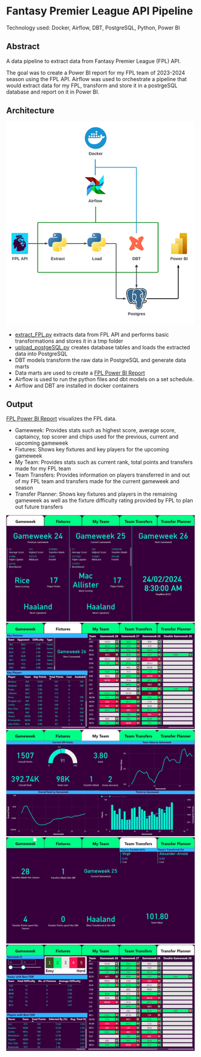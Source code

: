 # Fantasy Premier League API Pipeline

Technology used: Docker, Airflow, DBT, PostgreSQL, Python, Power BI

## Abstract

A data pipeline to extract data from Fantasy Premier League (FPL) API.

The goal was to create a Power BI report for my FPL team of 2023-2024 season using the FPL API. Airflow was used to orchestrate a pipeline that would extract data for my FPL, transform and store it in a postrgeSQL database and report on it in Power BI.

## Architecture

<img src="https://github.com/Sidkian/FPL-API-Pipeline/blob/main/images/FPL-Architecture.jpeg">

* [extract_FPL.py](https://github.com/Sidkian/FPL-API-Pipeline/blob/main/airflow/extraction/extract_FPL.py) extracts data from FPL API and performs basic transformations and stores it in a tmp folder
* [upload_postgeSQL.py](https://github.com/Sidkian/FPL-API-Pipeline/blob/main/airflow/extraction/upload_postgreSQL.py) creates database tables and loads the extracted data into PostgreSQL
* DBT models transform the raw data in PostgreSQL and generate data marts
* Data marts are used to create a [FPL Power BI Report](https://github.com/Sidkian/FPL-API-Pipeline/blob/main/powerbi/FPL.pbix)
* Airflow is used to run the python files and dbt models on a set schedule.
* Airflow and DBT are installed in docker containers

## Output

[FPL Power BI Report](https://github.com/Sidkian/FPL-API-Pipeline/blob/main/powerbi/FPL.pbix) visualizes the FPL data.
* Gameweek: Provides stats such as highest score, average score, captaincy, top scorer and chips used for the previous, current and upcoming gameweek
* Fixtures: Shows key fixtures and key players for the upcoming gameweek
* My Team: Provides stats such as current rank, total points and transfers made for my FPL team
* Team Transfers: Provides information on players transferred in and out of my FPL team and transfers made for the current gameweek and season 
* Transfer Planner: Shows key fixtures and players in the remaining gameweek as well as the fixture difficulty rating provided by FPL to plan out future transfers

<img src="https://github.com/Sidkian/FPL-API-Pipeline/blob/main/images/Gameweek.jpeg">

<img src="https://github.com/Sidkian/FPL-API-Pipeline/blob/main/images/Fixtures.jpeg">

<img src="https://github.com/Sidkian/FPL-API-Pipeline/blob/main/images/My-Team.jpeg">

<img src="https://github.com/Sidkian/FPL-API-Pipeline/blob/main/images/Team-Transfers.jpeg">

<img src="https://github.com/Sidkian/FPL-API-Pipeline/blob/main/images/Transfer-Planner.jpeg">

